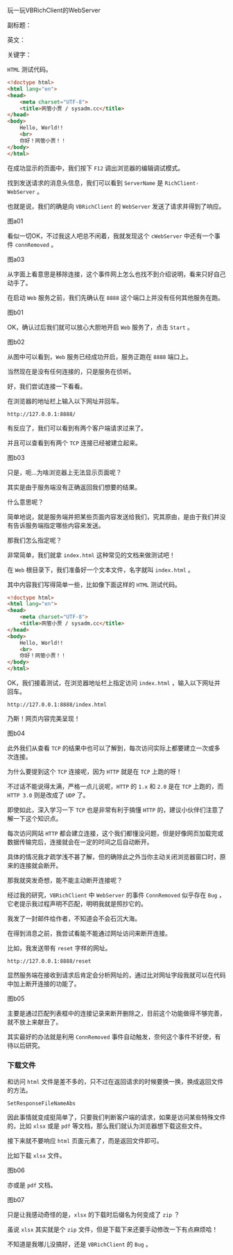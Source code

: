 玩一玩VBRichClient的WebServer

副标题：

英文：

关键字：





`HTML` 测试代码。

```html
<!doctype html>
<html lang="en">
<head>
	<meta charset="UTF-8">
	<title>网管小贾 / sysadm.cc</title>
</head>
<body>
	Hello, World!!
	<br>
	你好！网管小贾！！
</body>
</html>
```





在成功显示的页面中，我们按下 `F12` 调出浏览器的编辑调试模式。

找到发送请求的消息头信息，我们可以看到 `ServerName` 是 `RichClient-WebServer` 。

也就是说，我们的确是向 `VBRichClient` 的 `WebServer` 发送了请求并得到了响应。

图a01





看似一切OK，不过我这人吧总不闲着，我就发现这个 `cWebServer` 中还有一个事件 `connRemoved` 。

图a03



从字面上看意思是移除连接，这个事件网上怎么也找不到介绍说明，看来只好自己动手了。





在启动 `Web` 服务之前，我们先确认在 `8888` 这个端口上并没有任何其他服务在跑。

图b01



OK，确认过后我们就可以放心大胆地开启 `Web` 服务了，点击 `Start` 。

图b02



从图中可以看到，`Web` 服务已经成功开启，服务正跑在 `8888` 端口上。

当然现在是没有任何连接的，只是服务在侦听。

好，我们尝试连接一下看看。

在浏览器的地址栏上输入以下网址并回车。

```
http://127.0.0.1:8888/
```





有反应了，我们可以看到有两个客户端请求过来了。

并且可以查看到有两个 `TCP` 连接已经被建立起来。

图b03



只是，呃...为啥浏览器上无法显示页面呢？

其实是由于服务端没有正确返回我们想要的结果。

什么意思呢？

简单地说，就是服务端并把某些页面内容发送给我们，究其原由，是由于我们并没有告诉服务端指定哪些内容来发送。

那我们怎么指定呢？

非常简单，我们就拿 `index.html` 这种常见的文档来做测试吧！

在 `Web` 根目录下，我们准备好一个文本文件，名字就叫 `index.html` 。

其中内容我们写得简单一些，比如像下面这样的 `HTML` 测试代码。

```html
<!doctype html>
<html lang="en">
<head>
	<meta charset="UTF-8">
	<title>网管小贾 / sysadm.cc</title>
</head>
<body>
	Hello, World!!
	<br>
	你好！网管小贾！！
</body>
</html>
```



OK，我们接着测试，在浏览器地址栏上指定访问 `index.html` ，输入以下网址并回车。

```
http://127.0.0.1:8888/index.html
```

乃斯！网页内容完美呈现！

图b04



此外我们从查看 `TCP` 的结果中也可以了解到，每次访问实际上都要建立一次或多次连接。

为什么要提到这个 `TCP` 连接呢，因为 `HTTP` 就是在 `TCP` 上跑的呀！

不过话不能说得太满，严格一点儿说呢，`HTTP` 的 `1.x` 和 `2.0` 是在 `TCP` 上跑的，而 `HTTP 3.0` 则是改成了 `UDP` 了。

即使如此，深入学习一下 `TCP` 也是非常有利于搞懂 `HTTP` 的，建议小伙伴们注意了解一下这个知识点。



每次访问网站 `HTTP` 都会建立连接，这个我们都懂没问题，但是好像网页加载完或数据传输完后，连接就会在一定的时间之后自动断开。

具体的情况我才疏学浅不甚了解，但的确除此之外当你主动关闭浏览器窗口时，原来的连接就会断开。

那我就突发奇想，能不能主动断开连接呢？



经过我的研究，`VBRichClient` 中 `WebServer` 的事件 `ConnRemoved` 似乎存在 `Bug` ，它老提示我过程声明不匹配，明明我就是照抄它的。

我发了一封邮件给作者，不知道会不会石沉大海。

在得到消息之前，我尝试看能不能通过网址访问来断开连接。

比如，我发送带有 `reset` 字样的网址。

```
http://127.0.0.1:8888/reset
```



显然服务端在接收到请求后肯定会分析网址的，通过比对网址字段我就可以在代码中加上断开连接的功能了。

图b05



主要是通过匹配列表框中的连接记录来断开删除之，目前这个功能做得不够完善，就不放上来献丑了。

其实最好的办法就是利用 `ConnRemoved` 事件自动触发，奈何这个事件不好使，有待以后研究。





### 下载文件

和访问 `html` 文件是差不多的，只不过在返回请求的时候要换一换，换成返回文件的方法。

```
SetResponseFileNameAbs
```



因此事情就变成挺简单了，只要我们判断客户端的请求，如果是访问某些特殊文件的，比如 `xlsx` 或是 `pdf` 等文档，那么我们就认为浏览器想下载这些文件。

接下来就不要响应 `html` 页面元素了，而是返回文件即可。

比如下载 `xlsx` 文件。

图b06



亦或是 `pdf` 文档。

图b07



只是让我感动奇怪的是，`xlsx` 的下载时后缀名为何变成了 `zip` ？

虽说 `xlsx` 其实就是个 `zip` 文件，但是下载下来还要手动修改一下有点麻烦哈！

不知道是我哪儿没搞好，还是 `VBRichClient` 的 `Bug` 。





